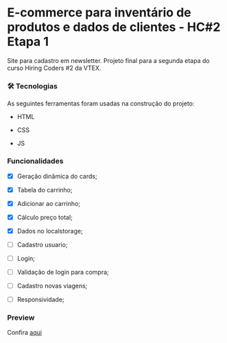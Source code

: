 # E-commerce para inventário de produtos e dados de clientes - HC#2 Etapa 1

Site para cadastro em newsletter. Projeto final para a segunda etapa do curso Hiring Coders #2 da VTEX.

### 🛠 Tecnologias

As seguintes ferramentas foram usadas na construção do projeto:

- HTML

- CSS

- JS

### Funcionalidades

- [x] Geração dinâmica do cards;

- [x] Tabela do carrinho;

- [x] Adicionar ao carrinho;

- [x] Cálculo preço total;

- [x] Dados no localstorage;

- [ ] Cadastro usuario;

- [ ] Login;

- [ ] Validação de login para compra;

- [ ] Cadastro novas viagens;

- [ ] Responsividade;

### Preview

Confira [aqui](vhc-hc2-ecommerce-inventory.netlify.app) 
